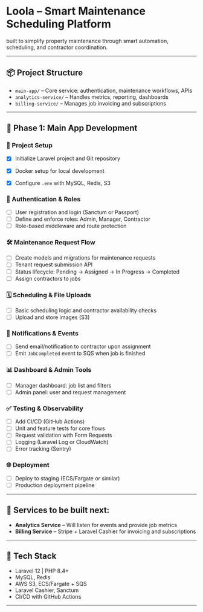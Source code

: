 # Loola – Smart Maintenance Scheduling Platform

built to simplify property maintenance through smart automation, scheduling, and contractor coordination.

---

## 📦 Project Structure

- `main-app/` – Core service: authentication, maintenance workflows, APIs
- `analytics-service/` – Handles metrics, reporting, dashboards
- `billing-service/` – Manages job invoicing and subscriptions

---

## 🚀 Phase 1: Main App Development

### 🔧 Project Setup
- [x] Initialize Laravel project and Git repository
- [x] Docker setup for local development
- [x] Configure `.env` with MySQL, Redis, S3


### 🔐 Authentication & Roles
- [ ] User registration and login (Sanctum or Passport)
- [ ] Define and enforce roles: Admin, Manager, Contractor
- [ ] Role-based middleware and route protection

### 🛠️ Maintenance Request Flow
- [ ] Create models and migrations for maintenance requests
- [ ] Tenant request submission API
- [ ] Status lifecycle: Pending → Assigned → In Progress → Completed
- [ ] Assign contractors to jobs

### 🗓️ Scheduling & File Uploads
- [ ] Basic scheduling logic and contractor availability checks
- [ ] Upload and store images (S3)

### 📣 Notifications & Events
- [ ] Send email/notification to contractor upon assignment
- [ ] Emit `JobCompleted` event to SQS when job is finished

### 📊 Dashboard & Admin Tools
- [ ] Manager dashboard: job list and filters
- [ ] Admin panel: user and request management

### ✅ Testing & Observability
- [ ] Add CI/CD (GitHub Actions)
- [ ] Unit and feature tests for core flows
- [ ] Request validation with Form Requests
- [ ] Logging (Laravel Log or CloudWatch)
- [ ] Error tracking (Sentry)

### 🌐 Deployment
- [ ] Deploy to staging (ECS/Fargate or similar)
- [ ] Production deployment pipeline

---

## 💬 Services to be built next:
- **Analytics Service** – Will listen for events and provide job metrics
- **Billing Service** – Stripe + Laravel Cashier for invoicing and subscriptions

---

## 🧪 Tech Stack
- Laravel 12 | PHP 8.4+
- MySQL, Redis
- AWS S3, ECS/Fargate + SQS
- Laravel Cashier, Sanctum
- CI/CD with GitHub Actions

---

